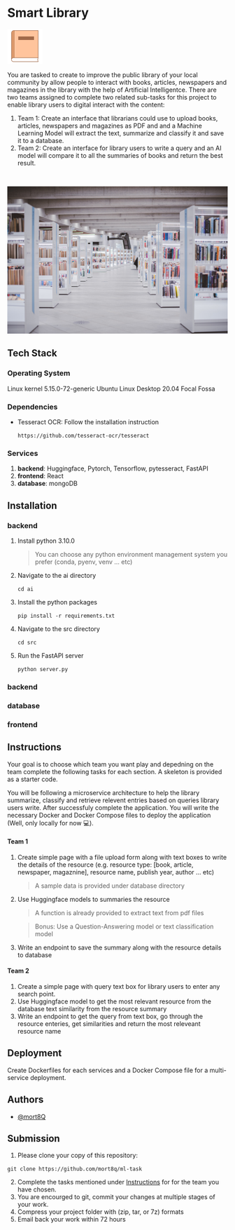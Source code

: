 
# Smart Library

![Logo](./assets/book.png)

You are tasked to create to improve the public library of your local community by allow people to interact with books, articles, newspapers and magazines in the library with the help of Artificial Intelligentce. There are two teams assigned to complete two related sub-tasks for this project to enable library users to digital interact with the content:

1. Team 1: Create an interface that librarians could use to upload books, articles, newspapers and magazines as PDF and and a Machine Learning Model will extract the text, summarize and classify it and save it to a database. 
2. Team 2: Create an interface for library users to write a query and an AI model will compare it to all the summaries of books and return the best result. 

</br>

![Portrait](./assets/library.jpg)

## Tech Stack

### Operating System
Linux kernel 5.15.0-72-generic Ubuntu Linux Desktop 20.04 Focal Fossa

### Dependencies 
- Tesseract OCR: Follow the installation instruction 
  ```shell
  https://github.com/tesseract-ocr/tesseract
  ```
  
### Services

1. **backend**: Huggingface, Pytorch, Tensorflow, pytesseract, FastAPI
2. **frontend**: React
4. **database**: mongoDB

## Installation

### **backend**
1. Install python 3.10.0
   > You can choose any python environment management system you prefer (conda, pyenv, venv ... etc)
2. Navigate to the ai directory
   ```shell
   cd ai
   ```
3. Install the python packages
   ```shell
   pip install -r requirements.txt
   ```
4. Navigate to the src directory 
    ```shell
    cd src
    ```
5. Run the FastAPI server
   ```shell
   python server.py
   ```

### **backend**
### **database**
### **frontend**

## Instructions

Your goal is to choose which team you want play and depedning on the team complete the following tasks for each section. A skeleton is provided as a starter code.</br>

You will be following a microservice architecture to help the library summarize, classify and retrieve relevent entries based on queries library users write. After successfuly complete the application. You will write the necessary Docker and Docker Compose files to deploy the application (Well, only locally for now 💻). 


#### Team 1
1. Create simple page with a file upload form along with text boxes to write the details of the resource (e.g. resource type: [book, article, newspaper, magaznine], resource name, publish year, author ... etc)
   > A sample data is provided under database directory
2. Use Huggingface models to summaries the resource 
   > A function is already provided to extract text from pdf files
   
   > Bonus: Use a Question-Answering model or text classification model
3. Write an endpoint to save the summary along with the resource details to database

#### Team 2
1. Create a simple page with query text box for library users to enter any search point.
2. Use Huggingface model to get the most relevant resource from the database text similarity from the resource summary
3. Write an endpoint to get the query from text box, go through the resource enteries, get similarities and return the most releveant resource name


## Deployment
Create Dockerfiles for each services and a Docker Compose file for a multi-service deployment. 
  
## Authors
- [@mort8Q](https://www.github.com/mort8q)

  
  

## Submission
1. Please clone your copy of this repository:
```shell
git clone https://github.com/mort8q/ml-task
```
2. Complete the tasks mentioned under [Instructions](#instructions) for for the team you have chosen.
3. You are encourged to git, commit your changes at multiple stages of your work. 
4. Compress your project folder with (zip, tar, or 7z) formats
6. Email back your work within 72 hours

